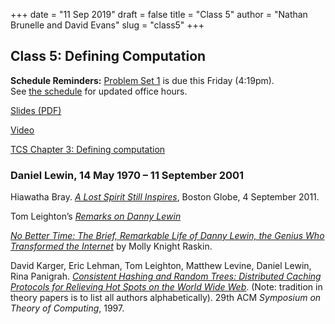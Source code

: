 +++
date = "11 Sep 2019"
draft = false
title = "Class 5"
author = "Nathan Brunelle and David Evans"
slug = "class5"
+++

## Class 5: Defining Computation

**Schedule Reminders:** [Problem Set 1](/ps1) is due this Friday (4:19pm).  
See [the schedule](/schedule) for updated office hours.

[Slides (PDF)](https://www.dropbox.com/s/kfm0h66scpoby44/class5.pptx?dl=0)  

[Video](https://uva.hosted.panopto.com/Panopto/Pages/Viewer.aspx?id=bc59b9a8-4076-4d9e-b854-aac5014164e3)

[TCS Chapter 3: Defining computation](/docs/tcs-chapter3.pdf)

### Daniel Lewin, 14 May 1970 &ndash; 11 September 2001

<p>Hiawatha Bray. <a href="http://archive.boston.com/business/technology/articles/2011/09/04/akamai_thrives_in_the_spirit_of_its_lost_founder/?camp=pm"><em>A Lost Spirit Still Inspires</em></a>, Boston Globe, 4 September 2011.</p>

<p>Tom Leighton&rsquo;s <a href="http://www.egr.unlv.edu/~bein/SIGACT/lewin.html"><em>Remarks on Danny Lewin</em></a></p>

<p><a href="https://www.amazon.com/No-Better-Time-Remarkable-Transformed/dp/0306821664"><em>No Better Time: The Brief, Remarkable Life of Danny Lewin, the Genius Who Transformed the Internet</em></a> by Molly Knight Raskin.</p>

<p>David Karger, Eric Lehman, Tom Leighton, Matthew Levine, Daniel Lewin,
Rina Panigrah.  <a href="https://www.akamai.com/kr/ko/multimedia/documents/technical-publication/consistent-hashing-and-random-trees-distributed-caching-protocols-for-relieving-hot-spots-on-the-world-wide-web-technical-publication.pdf"><em>Consistent Hashing and Random Trees: Distributed
Caching Protocols for Relieving Hot Spots on the World Wide
Web</em></a>. (Note:
tradition in theory papers is to list all authors alphabetically). 29th
ACM <em>Symposium on Theory of Computing</em>, 1997.</p>
